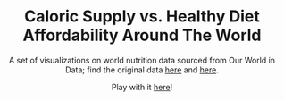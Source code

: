 <div align="center">
  <h1>Caloric Supply vs. Healthy Diet Affordability Around The World</h1>
  
  <p>A set of visualizations on world nutrition data sourced from Our World in Data; find the original data
    <a href="https://ourworldindata.org/grapher/daily-per-capita-caloric-supply?country=USA~IND~AUS~NGA" target="_blank" rel="noreferrer noopener">here</a> 
    and 
    <a href="https://ourworldindata.org/grapher/share-healthy-diet-unaffordable?tab=chart&country=Middle+East+%26+North+Africa+%28WB%29~North+America+%28WB%29~East+Asia+%26+Pacific+%28WB%29~Europe+%26+Central+Asia+%28WB%29~Sub-Saharan+Africa+%28WB%29~Latin+America+%26+Caribbean+%28WB%29" target="_blank" rel="noreferrer noopener">here</a>.</p>
  
  <p>Play with it 
    <a href="https://kadealicious.shinyapps.io/Caloric_Supply_vs_Healthy_Diet_Affordability_Around_The_World/", target="_blank" rel="noreferrer noopener">here</a>!</p>
</div>
